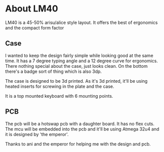 # About LM40
LM40 is a 45-50% arisu/alice style layout. It offers the best of ergonomics and the compact form factor
## Case
I wanted to keep the design fairly simple while looking good at the same time. It has a 7 degree typing angle and a 12 degree curve for ergonomics. There nothing special about the case, just looks clean. On the bottom there's a badge sort of thing which is also 3dp. 

The case is designed to be 3d printed.
As it's 3d printed, it'll be using heated inserts for screwing in the plate and the case.

It is a top mounted keyboard with 6 mounting points. 


## PCB
The pcb will be a hotswap pcb with a daughter board. 
It has no flex cuts.
The mcu will be embedded into the pcb and it'll be using Atmega 32u4 and it is designed by 'the emperor'.

Thanks to ani and the emperor for helping me with the design and pcb.

